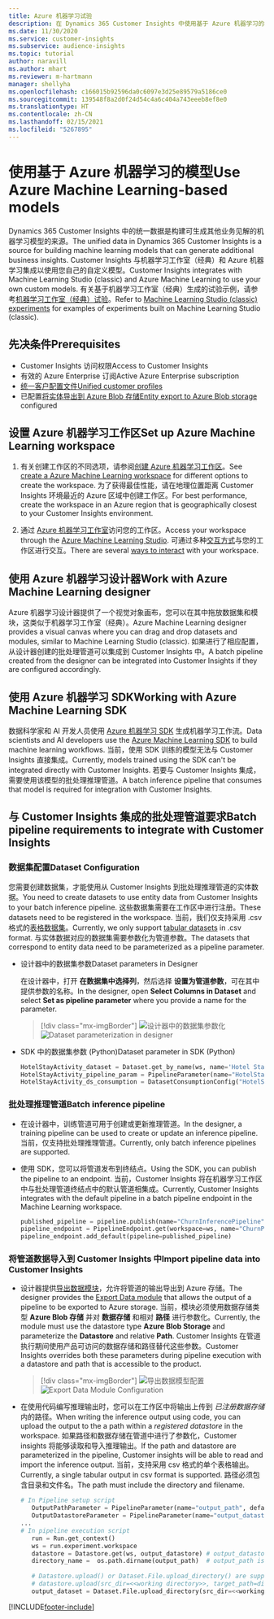 ```yaml
---
title: Azure 机器学习试验
description: 在 Dynamics 365 Customer Insights 中使用基于 Azure 机器学习的模型。
ms.date: 11/30/2020
ms.service: customer-insights
ms.subservice: audience-insights
ms.topic: tutorial
author: naravill
ms.author: mhart
ms.reviewer: m-hartmann
manager: shellyha
ms.openlocfilehash: c166015b92596da0c6097e3d25e89579a5186ce0
ms.sourcegitcommit: 139548f8a2d0f24d54c4a6c404a743eeeb8ef8e0
ms.translationtype: HT
ms.contentlocale: zh-CN
ms.lasthandoff: 02/15/2021
ms.locfileid: "5267895"
---
```

# <a name="use-azure-machine-learning-based-models"></a><span data-ttu-id="6cb56-103">使用基于 Azure 机器学习的模型</span><span class="sxs-lookup"><span data-stu-id="6cb56-103">Use Azure Machine Learning-based models</span></span>

<span data-ttu-id="6cb56-104">Dynamics 365 Customer Insights 中的统一数据是构建可生成其他业务见解的机器学习模型的来源。</span><span class="sxs-lookup"><span data-stu-id="6cb56-104">The unified data in Dynamics 365 Customer Insights is a source for building machine learning models that can generate additional business insights.</span></span> <span data-ttu-id="6cb56-105">Customer Insights 与机器学习工作室（经典）和 Azure 机器学习集成以使用您自己的自定义模型。</span><span class="sxs-lookup"><span data-stu-id="6cb56-105">Customer Insights integrates with Machine Learning Studio (classic) and Azure Machine Learning to use your own custom models.</span></span> <span data-ttu-id="6cb56-106">有关基于机器学习工作室（经典）生成的试验示例，请参考[机器学习工作室（经典）试验](machine-learning-studio-experiments.md)。</span><span class="sxs-lookup"><span data-stu-id="6cb56-106">Refer to [Machine Learning Studio (classic) experiments](machine-learning-studio-experiments.md) for examples of experiments built on Machine Learning Studio (classic).</span></span> 

## <a name="prerequisites"></a><span data-ttu-id="6cb56-107">先决条件</span><span class="sxs-lookup"><span data-stu-id="6cb56-107">Prerequisites</span></span>

- <span data-ttu-id="6cb56-108">Customer Insights 访问权限</span><span class="sxs-lookup"><span data-stu-id="6cb56-108">Access to Customer Insights</span></span>
- <span data-ttu-id="6cb56-109">有效的 Azure Enterprise 订阅</span><span class="sxs-lookup"><span data-stu-id="6cb56-109">Active Azure Enterprise subscription</span></span>
- [<span data-ttu-id="6cb56-110">统一客户配置文件</span><span class="sxs-lookup"><span data-stu-id="6cb56-110">Unified customer profiles</span></span>](data-unification.md)
- <span data-ttu-id="6cb56-111">已配置[将实体导出到 Azure Blob 存储](export-azure-blob-storage.md)</span><span class="sxs-lookup"><span data-stu-id="6cb56-111">[Entity export to Azure Blob storage](export-azure-blob-storage.md) configured</span></span>

## <a name="set-up-azure-machine-learning-workspace"></a><span data-ttu-id="6cb56-112">设置 Azure 机器学习工作区</span><span class="sxs-lookup"><span data-stu-id="6cb56-112">Set up Azure Machine Learning workspace</span></span>

1. <span data-ttu-id="6cb56-113">有关创建工作区的不同选项，请参阅[创建 Azure 机器学习工作区](https://docs.microsoft.com/azure/machine-learning/concept-workspace#-create-a-workspace)。</span><span class="sxs-lookup"><span data-stu-id="6cb56-113">See [create a Azure Machine Learning workspace](https://docs.microsoft.com/azure/machine-learning/concept-workspace#-create-a-workspace) for different options to create the workspace.</span></span> <span data-ttu-id="6cb56-114">为了获得最佳性能，请在地理位置距离 Customer Insights 环境最近的 Azure 区域中创建工作区。</span><span class="sxs-lookup"><span data-stu-id="6cb56-114">For best performance, create the workspace in an Azure region that is geographically closest to your Customer Insights environment.</span></span>

1. <span data-ttu-id="6cb56-115">通过 [Azure 机器学习工作室](https://ml.azure.com/)访问您的工作区。</span><span class="sxs-lookup"><span data-stu-id="6cb56-115">Access your workspace through the [Azure Machine Learning Studio](https://ml.azure.com/).</span></span> <span data-ttu-id="6cb56-116">可通过多种[交互方式](https://docs.microsoft.com/azure/machine-learning/concept-workspace#tools-for-workspace-interaction)与您的工作区进行交互。</span><span class="sxs-lookup"><span data-stu-id="6cb56-116">There are several [ways to interact](https://docs.microsoft.com/azure/machine-learning/concept-workspace#tools-for-workspace-interaction) with your workspace.</span></span>

## <a name="work-with-azure-machine-learning-designer"></a><span data-ttu-id="6cb56-117">使用 Azure 机器学习设计器</span><span class="sxs-lookup"><span data-stu-id="6cb56-117">Work with Azure Machine Learning designer</span></span>

<span data-ttu-id="6cb56-118">Azure 机器学习设计器提供了一个视觉对象画布，您可以在其中拖放数据集和模块，这类似于机器学习工作室（经典）。</span><span class="sxs-lookup"><span data-stu-id="6cb56-118">Azure Machine Learning designer provides a visual canvas where you can drag and drop datasets and modules, similar to Machine Learning Studio (classic).</span></span> <span data-ttu-id="6cb56-119">如果进行了相应配置，从设计器创建的批处理管道可以集成到 Customer Insights 中。</span><span class="sxs-lookup"><span data-stu-id="6cb56-119">A batch pipeline created from the designer can be integrated into Customer Insights if they are configured accordingly.</span></span> 
   
## <a name="working-with-azure-machine-learning-sdk"></a><span data-ttu-id="6cb56-120">使用 Azure 机器学习 SDK</span><span class="sxs-lookup"><span data-stu-id="6cb56-120">Working with Azure Machine Learning SDK</span></span>

<span data-ttu-id="6cb56-121">数据科学家和 AI 开发人员使用 [Azure 机器学习 SDK](https://docs.microsoft.com/python/api/overview/azure/ml/?view=azure-ml-py&preserve-view=true) 生成机器学习工作流。</span><span class="sxs-lookup"><span data-stu-id="6cb56-121">Data scientists and AI developers use the [Azure Machine Learning SDK](https://docs.microsoft.com/python/api/overview/azure/ml/?view=azure-ml-py&preserve-view=true) to build machine learning workflows.</span></span> <span data-ttu-id="6cb56-122">当前，使用 SDK 训练的模型无法与 Customer Insights 直接集成。</span><span class="sxs-lookup"><span data-stu-id="6cb56-122">Currently, models trained using the SDK can't be integrated directly with Customer Insights.</span></span> <span data-ttu-id="6cb56-123">若要与 Customer Insights 集成，需要使用该模型的批处理推理管道。</span><span class="sxs-lookup"><span data-stu-id="6cb56-123">A batch inference pipeline that consumes that model is required for integration with Customer Insights.</span></span>

## <a name="batch-pipeline-requirements-to-integrate-with-customer-insights"></a><span data-ttu-id="6cb56-124">与 Customer Insights 集成的批处理管道要求</span><span class="sxs-lookup"><span data-stu-id="6cb56-124">Batch pipeline requirements to integrate with Customer Insights</span></span>

### <a name="dataset-configuration"></a><span data-ttu-id="6cb56-125">数据集配置</span><span class="sxs-lookup"><span data-stu-id="6cb56-125">Dataset Configuration</span></span>

<span data-ttu-id="6cb56-126">您需要创建数据集，才能使用从 Customer Insights 到批处理推理管道的实体数据。</span><span class="sxs-lookup"><span data-stu-id="6cb56-126">You need to create datasets to use entity data from Customer Insights to your batch inference pipeline.</span></span> <span data-ttu-id="6cb56-127">这些数据集需要在工作区中进行注册。</span><span class="sxs-lookup"><span data-stu-id="6cb56-127">These datasets need to be registered in the workspace.</span></span> <span data-ttu-id="6cb56-128">当前，我们仅支持采用 .csv 格式的[表格数据集](https://docs.microsoft.com/azure/machine-learning/how-to-create-register-datasets#tabulardataset)。</span><span class="sxs-lookup"><span data-stu-id="6cb56-128">Currently, we only support [tabular datasets](https://docs.microsoft.com/azure/machine-learning/how-to-create-register-datasets#tabulardataset) in .csv format.</span></span> <span data-ttu-id="6cb56-129">与实体数据对应的数据集需要参数化为管道参数。</span><span class="sxs-lookup"><span data-stu-id="6cb56-129">The datasets that correspond to entity data need to be parameterized as a pipeline parameter.</span></span>
   
* <span data-ttu-id="6cb56-130">设计器中的数据集参数</span><span class="sxs-lookup"><span data-stu-id="6cb56-130">Dataset parameters in Designer</span></span>
   
     <span data-ttu-id="6cb56-131">在设计器中，打开 **在数据集中选择列**，然后选择 **设置为管道参数**，可在其中提供参数的名称。</span><span class="sxs-lookup"><span data-stu-id="6cb56-131">In the designer, open **Select Columns in Dataset** and select **Set as pipeline parameter** where you provide a name for the parameter.</span></span>

     > [!div class="mx-imgBorder"]
     > <span data-ttu-id="6cb56-132">![设计器中的数据集参数化](media/intelligence-designer-dataset-parameters.png "设计器中的数据集参数化")</span><span class="sxs-lookup"><span data-stu-id="6cb56-132">![Dataset parameterization in designer](media/intelligence-designer-dataset-parameters.png "Dataset parameterization in designer")</span></span>
   
* <span data-ttu-id="6cb56-133">SDK 中的数据集参数 (Python)</span><span class="sxs-lookup"><span data-stu-id="6cb56-133">Dataset parameter in SDK (Python)</span></span>
   
   ```python
   HotelStayActivity_dataset = Dataset.get_by_name(ws, name='Hotel Stay Activity Data')
   HotelStayActivity_pipeline_param = PipelineParameter(name="HotelStayActivity_pipeline_param", default_value=HotelStayActivity_dataset)
   HotelStayActivity_ds_consumption = DatasetConsumptionConfig("HotelStayActivity_dataset", HotelStayActivity_pipeline_param)
   ```

### <a name="batch-inference-pipeline"></a><span data-ttu-id="6cb56-134">批处理推理管道</span><span class="sxs-lookup"><span data-stu-id="6cb56-134">Batch inference pipeline</span></span>
  
* <span data-ttu-id="6cb56-135">在设计器中，训练管道可用于创建或更新推理管道。</span><span class="sxs-lookup"><span data-stu-id="6cb56-135">In the designer, a training pipeline can be used to create or update an inference pipeline.</span></span> <span data-ttu-id="6cb56-136">当前，仅支持批处理推理管道。</span><span class="sxs-lookup"><span data-stu-id="6cb56-136">Currently, only batch inference pipelines are supported.</span></span>

* <span data-ttu-id="6cb56-137">使用 SDK，您可以将管道发布到终结点。</span><span class="sxs-lookup"><span data-stu-id="6cb56-137">Using the SDK, you can publish the pipeline to an endpoint.</span></span> <span data-ttu-id="6cb56-138">当前，Customer Insights 将在机器学习工作区中与批处理管道终结点中的默认管道相集成。</span><span class="sxs-lookup"><span data-stu-id="6cb56-138">Currently, Customer Insights integrates with the default pipeline in a batch pipeline endpoint in the Machine Learning workspace.</span></span>
   
   ```python
   published_pipeline = pipeline.publish(name="ChurnInferencePipeline", description="Published Churn Inference pipeline")
   pipeline_endpoint = PipelineEndpoint.get(workspace=ws, name="ChurnPipelineEndpoint") 
   pipeline_endpoint.add_default(pipeline=published_pipeline)
   ```

### <a name="import-pipeline-data-into-customer-insights"></a><span data-ttu-id="6cb56-139">将管道数据导入到 Customer Insights 中</span><span class="sxs-lookup"><span data-stu-id="6cb56-139">Import pipeline data into Customer Insights</span></span>

* <span data-ttu-id="6cb56-140">设计器提供[导出数据模块](https://docs.microsoft.com/azure/machine-learning/algorithm-module-reference/export-data)，允许将管道的输出导出到 Azure 存储。</span><span class="sxs-lookup"><span data-stu-id="6cb56-140">The designer provides the [Export Data module](https://docs.microsoft.com/azure/machine-learning/algorithm-module-reference/export-data) that allows the output of a pipeline to be exported to Azure storage.</span></span> <span data-ttu-id="6cb56-141">当前，模块必须使用数据存储类型 **Azure Blob 存储** 并对 **数据存储** 和相对 **路径** 进行参数化。</span><span class="sxs-lookup"><span data-stu-id="6cb56-141">Currently, the module must use the datastore type **Azure Blob Storage** and parameterize the **Datastore** and relative **Path**.</span></span> <span data-ttu-id="6cb56-142">Customer Insights 在管道执行期间使用产品可访问的数据存储和路径替代这些参数。</span><span class="sxs-lookup"><span data-stu-id="6cb56-142">Customer Insights overrides both these parameters during pipeline execution with a datastore and path that is accessible to the product.</span></span>
   > [!div class="mx-imgBorder"]
   > <span data-ttu-id="6cb56-143">![导出数据模型配置](media/intelligence-designer-importdata.png "导出数据模型配置")</span><span class="sxs-lookup"><span data-stu-id="6cb56-143">![Export Data Module Configuration](media/intelligence-designer-importdata.png "Export Data Module Configuration")</span></span>
   
* <span data-ttu-id="6cb56-144">在使用代码编写推理输出时，您可以在工作区中将输出上传到 *已注册数据存储* 内的路径。</span><span class="sxs-lookup"><span data-stu-id="6cb56-144">When writing the inference output using code, you can upload the output to the a path within a *registered datastore* in the workspace.</span></span> <span data-ttu-id="6cb56-145">如果路径和数据存储在管道中进行了参数化，Customer insights 将能够读取和导入推理输出。</span><span class="sxs-lookup"><span data-stu-id="6cb56-145">If the path and datastore are parameterized in the pipeline, Customer insights will be able to read and import the inference output.</span></span> <span data-ttu-id="6cb56-146">当前，支持采用 csv 格式的单个表格输出。</span><span class="sxs-lookup"><span data-stu-id="6cb56-146">Currently, a single tabular output in csv format is supported.</span></span> <span data-ttu-id="6cb56-147">路径必须包含目录和文件名。</span><span class="sxs-lookup"><span data-stu-id="6cb56-147">The path must include the directory and filename.</span></span>

   ```python
   # In Pipeline setup script
      OutputPathParameter = PipelineParameter(name="output_path", default_value="HotelChurnOutput/HotelChurnOutput.csv")
      OutputDatastoreParameter = PipelineParameter(name="output_datastore", default_value="workspaceblobstore")
   ...
   # In pipeline execution script
      run = Run.get_context()
      ws = run.experiment.workspace
      datastore = Datastore.get(ws, output_datastore) # output_datastore is parameterized
      directory_name =  os.path.dirname(output_path)  # output_path is parameterized.
      
      # Datastore.upload() or Dataset.File.upload_directory() are supported methods to uplaod the data
      # datastore.upload(src_dir=<<working directory>>, target_path=directory_name, overwrite=False, show_progress=True)
      output_dataset = Dataset.File.upload_directory(src_dir=<<working directory>>, target = (datastore, directory_name)) # Remove trailing "/" from directory_name
   ```


[!INCLUDE[footer-include](../includes/footer-banner.md)]